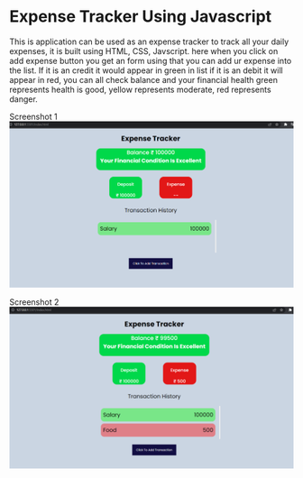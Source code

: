 # Expense Tracker Using Javascript

This is application can be used as an expense tracker to track all your daily expenses, it is built using HTML, CSS, Javscript. here when you click on add expense button you get an form using that you can add ur expense into the list. If it is an credit it would appear in green in list if it is an debit it will appear in red, you can all check balance and your financial health green represents health is good, yellow represents moderate, red represents danger.

Screenshot 1
![image](./ScreenShot/shot1.png)

Screenshot 2
![image](./ScreenShot/shot2.png)
